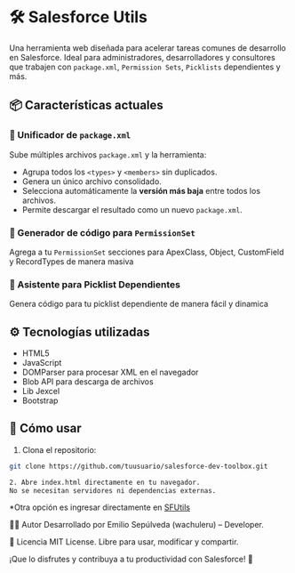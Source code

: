 ﻿# 🛠️ Salesforce Utils

Una herramienta web diseñada para acelerar tareas comunes de desarrollo en Salesforce. Ideal para administradores, desarrolladores y consultores que trabajen con `package.xml`, `Permission Sets`, `Picklists` dependientes y más.

## 📦 Características actuales

### 🔁 Unificador de `package.xml`
Sube múltiples archivos `package.xml` y la herramienta:
- Agrupa todos los `<types>` y `<members>` sin duplicados.
- Genera un único archivo consolidado.
- Selecciona automáticamente la **versión más baja** entre todos los archivos.
- Permite descargar el resultado como un nuevo `package.xml`.

### 🧩 Generador de código para `PermissionSet`
Agrega a tu `PermissionSet` secciones para ApexClass, Object, CustomField y RecordTypes de manera masiva

### 🔄 Asistente para Picklist Dependientes
Genera código para tu picklist dependiente de manera fácil y dinamica

## ⚙️ Tecnologías utilizadas
- HTML5
- JavaScript
- DOMParser para procesar XML en el navegador
- Blob API para descarga de archivos
- Lib Jexcel
- Bootstrap


## 🚀 Cómo usar

1. Clona el repositorio:

```bash
git clone https://github.com/tuusuario/salesforce-dev-toolbox.git

2. Abre index.html directamente en tu navegador.
No se necesitan servidores ni dependencias externas.
```
*Otra opción es ingresar directamente en [SFUtils](https://wachuleru.github.io/SFutils)

🧑‍💻 Autor
Desarrollado por Emilio Sepúlveda (wachuleru) – Developer.

📄 Licencia
MIT License. Libre para usar, modificar y compartir.

¡Que lo disfrutes y contribuya a tu productividad con Salesforce! 🚀
